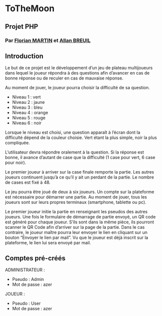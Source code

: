 # ToTheMoon
## Projet PHP
### Par [Florian MARTIN](https://github.com/NeoFeear) et [Allan BREUIL](https://github.com/eSkAah)

## Introduction
Le but de ce projet est le développement d’un jeu de plateau multijoueurs dans lequel le joueur répondra à des questions afin d’avancer en cas de bonne réponse ou de reculer en cas de mauvaise réponse.

Au moment de jouer, le joueur pourra choisir la difficulté de sa question.
- Niveau 1 : vert
- Niveau 2 : jaune
- Niveau 3 : bleu
- Niveau 4 : orange
- Niveau 5 : rouge
- Niveau 6 : noir

Lorsque le niveau est choisi, une question apparaît à l’écran dont la difficulté dépend de la couleur choisie. Vert étant la plus simple, noir la plus compliquée.

L’utilisateur devra répondre oralement à la question. Si la réponse est bonne, il avance d’autant de case que la difficulté (1 case pour vert, 6 case pour noir).

Le premier joueur à arriver sur la case finale remporte la partie. Les autres joueurs continuent jusqu’à ce qu’il y ait un perdant de la partie. Le nombre de cases est fixé à 48.

Le jeu pourra être joué de deux à six joueurs. Un compte sur la plateforme est nécessaire pour démarrer une partie. Au moment de jouer, tous les joueurs sont sur leurs propres terminaux (smartphone, tablette ou pc).

Le premier joueur initie la partie en renseignant les pseudos des autres joueurs. Une fois le formulaire de démarrage de partie envoyé, un QR code est généré pour chaque joueur. S’ils sont dans la même pièce, ils pourront scanner le QR Code afin d’arriver sur la page de la partie. Dans le cas contraire, le joueur maître pourra leur envoyer le lien en cliquant sur un bouton “Envoyer le lien par mail”. Vu que le joueur est déjà inscrit sur la plateforme, le lien lui sera envoyé par mail.


## Comptes pré-créés
ADMINISTRATEUR :
- Pseudo : Admin
- Mot de passe : azer

JOUEUR :
- Pseudo : User
- Mot de passe : azer